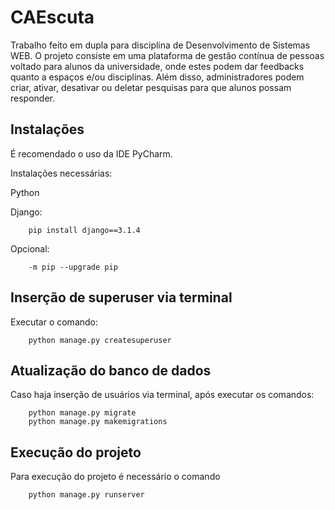 # CAEscuta
Trabalho feito em dupla para disciplina de Desenvolvimento de Sistemas WEB.
O projeto consiste em uma plataforma de gestão contínua de pessoas 
voltado para alunos da universidade, onde estes podem dar feedbacks 
quanto a espaços e/ou disciplinas. Além disso, administradores podem criar, 
ativar, desativar ou deletar pesquisas para que alunos possam responder.

## Instalações
É recomendado o uso da IDE PyCharm.

Instalações necessárias:

Python

Django:

        pip install django==3.1.4

Opcional:

        -m pip --upgrade pip

## Inserção de superuser via terminal
Executar o comando:

        python manage.py createsuperuser 

## Atualização do banco de dados
Caso haja inserção de usuários via terminal, após executar os comandos:

        python manage.py migrate 
        python manage.py makemigrations

## Execução do projeto
Para execução do projeto é necessário o comando

        python manage.py runserver
